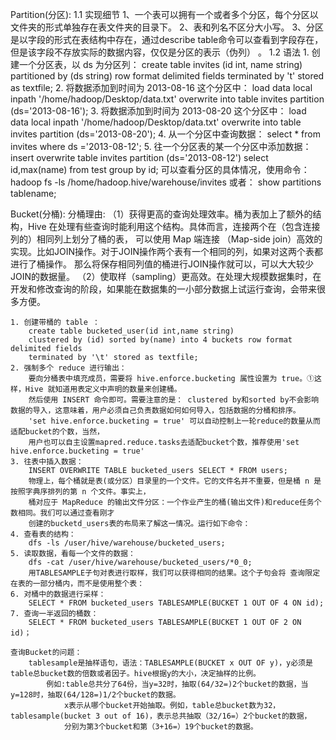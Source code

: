 Partition(分区):
	1.1 实现细节
		1、一个表可以拥有一个或者多个分区，每个分区以文件夹的形式单独存在表文件夹的目录下。 
		2、表和列名不区分大小写。 
		3、分区是以字段的形式在表结构中存在，通过describe table命令可以查看到字段存在， 但是该字段不存放实际的数据内容，仅仅是分区的表示（伪列） 。 
	1.2 语法
		1. 创建一个分区表，以 ds 为分区列： 
		create table invites (id int, name string) partitioned by (ds string) row format delimited fields terminated by 't' stored as textfile; 
		2. 将数据添加到时间为 2013-08-16 这个分区中： 
		load data local inpath '/home/hadoop/Desktop/data.txt' overwrite into table invites partition (ds='2013-08-16'); 
		3. 将数据添加到时间为 2013-08-20 这个分区中： 
		load data local inpath '/home/hadoop/Desktop/data.txt' overwrite into table invites partition (ds='2013-08-20'); 
		4. 从一个分区中查询数据： 
		select * from invites where ds ='2013-08-12'; 
		5.  往一个分区表的某一个分区中添加数据： 
		insert overwrite table invites partition (ds='2013-08-12') select id,max(name) from test group by id; 
		可以查看分区的具体情况，使用命令： 
			hadoop fs -ls /home/hadoop.hive/warehouse/invites 或者： show partitions tablename;

Bucket(分桶): 
	分桶理由: 
	（1）获得更高的查询处理效率。桶为表加上了额外的结构，Hive 在处理有些查询时能利用这个结构。具体而言，连接两个在（包含连接列的）相同列上划分了桶的表，
		可以使用 Map 端连接 （Map-side join）高效的实现。比如JOIN操作。对于JOIN操作两个表有一个相同的列，如果对这两个表都进行了桶操作。
	  	那么将保存相同列值的桶进行JOIN操作就可以，可以大大较少JOIN的数据量。
	（2）使取样（sampling）更高效。在处理大规模数据集时，在开发和修改查询的阶段，如果能在数据集的一小部分数据上试运行查询，会带来很多方便。

	1. 创建带桶的 table ：
		create table bucketed_user(id int,name string) 
		clustered by (id) sorted by(name) into 4 buckets row format delimited fields 
		terminated by '\t' stored as textfile; 
	2. 强制多个 reduce 进行输出：
		要向分桶表中填充成员，需要将 hive.enforce.bucketing 属性设置为 true。①这 样，Hive 就知道用表定义中声明的数量来创建桶。
		然后使用 INSERT 命令即可。需要注意的是： clustered by和sorted by不会影响数据的导入，这意味着，用户必须自己负责数据如何如何导入，包括数据的分桶和排序。 
		'set hive.enforce.bucketing = true' 可以自动控制上一轮reduce的数量从而适配bucket的个数，当然，
		用户也可以自主设置mapred.reduce.tasks去适配bucket个数，推荐使用'set hive.enforce.bucketing = true'  
	3. 往表中插入数据：
		INSERT OVERWRITE TABLE bucketed_users SELECT * FROM users; 
		物理上，每个桶就是表(或分区）目录里的一个文件。它的文件名并不重要，但是桶 n 是按照字典序排列的第 n 个文件。事实上，
		桶对应于 MapReduce 的输出文件分区：一个作业产生的桶(输出文件)和reduce任务个数相同。我们可以通过查看刚才 
		创建的bucketd_users表的布局来了解这一情况。运行如下命令：  
	4. 查看表的结构：
		dfs -ls /user/hive/warehouse/bucketed_users; 
	5. 读取数据，看每一个文件的数据：
		dfs -cat /user/hive/warehouse/bucketed_users/*0_0; 
		用TABLESAMPLE子句对表进行取样，我们可以获得相同的结果。这个子句会将 查询限定在表的一部分桶内，而不是使用整个表：
	6. 对桶中的数据进行采样：
		SELECT * FROM bucketed_users TABLESAMPLE(BUCKET 1 OUT OF 4 ON id); 
	7. 查询一半返回的桶数：
		SELECT * FROM bucketed_users TABLESAMPLE(BUCKET 1 OUT OF 2 ON id)； 
		
	查询Bucket的问题：
		tablesample是抽样语句，语法：TABLESAMPLE(BUCKET x OUT OF y)，y必须是table总bucket数的倍数或者因子。hive根据y的大小，决定抽样的比例。
			例如:table总共分了64份，当y=32时，抽取(64/32=)2个bucket的数据，当y=128时，抽取(64/128=)1/2个bucket的数据。
				x表示从哪个bucket开始抽取。例如，table总bucket数为32，tablesample(bucket 3 out of 16)，表示总共抽取（32/16=）2个bucket的数据，
				分别为第3个bucket和第（3+16=）19个bucket的数据。

		
		
		